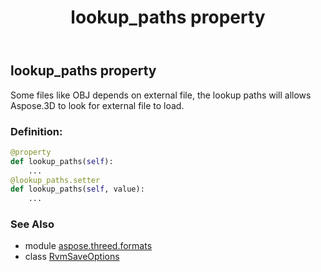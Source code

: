 ﻿---
title: lookup_paths property
second_title: Aspose.3D for Python via .NET API References
description: 
type: docs
weight: 130
url: /python-net/aspose.threed.formats/rvmsaveoptions/lookup_paths/
is_root: false
---

## lookup_paths property


Some files like OBJ depends on external file, the lookup paths will allows Aspose.3D to look for external file to load.
### Definition:
```python
@property
def lookup_paths(self):
    ...
@lookup_paths.setter
def lookup_paths(self, value):
    ...
```

### See Also
* module [aspose.threed.formats](../../)
* class [RvmSaveOptions](/3d/python-net/aspose.threed.formats/rvmsaveoptions)
